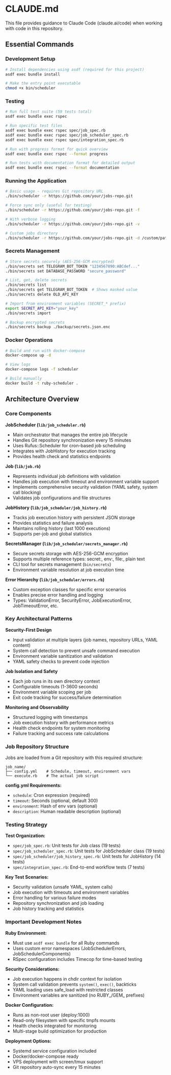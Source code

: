 # CLAUDE.md

This file provides guidance to Claude Code (claude.ai/code) when working with code in this repository.

## Essential Commands

### Development Setup
```bash
# Install dependencies using asdf (required for this project)
asdf exec bundle install

# Make the entry point executable
chmod +x bin/scheduler
```

### Testing
```bash
# Run full test suite (59 tests total)
asdf exec bundle exec rspec

# Run specific test files
asdf exec bundle exec rspec spec/job_spec.rb
asdf exec bundle exec rspec spec/job_scheduler_spec.rb
asdf exec bundle exec rspec spec/integration_spec.rb

# Run with progress format for quick overview
asdf exec bundle exec rspec --format progress

# Run tests with documentation format for detailed output
asdf exec bundle exec rspec --format documentation
```

### Running the Application
```bash
# Basic usage - requires Git repository URL
./bin/scheduler -r https://github.com/your/jobs-repo.git

# Force sync only (useful for testing)
./bin/scheduler -r https://github.com/your/jobs-repo.git -f

# With verbose logging
./bin/scheduler -r https://github.com/your/jobs-repo.git -v

# Custom jobs directory
./bin/scheduler -r https://github.com/your/jobs-repo.git -d /custom/path
```

### Secrets Management
```bash
# Store secrets securely (AES-256-GCM encrypted)
./bin/secrets set TELEGRAM_BOT_TOKEN "1234567890:ABCdef..."
./bin/secrets set DATABASE_PASSWORD "secure_password"

# List, get, delete secrets
./bin/secrets list
./bin/secrets get TELEGRAM_BOT_TOKEN  # Shows masked value
./bin/secrets delete OLD_API_KEY

# Import from environment variables (SECRET_* prefix)
export SECRET_API_KEY="your_key"
./bin/secrets import

# Backup encrypted secrets
./bin/secrets backup ./backup/secrets.json.enc
```

### Docker Operations
```bash
# Build and run with docker-compose
docker-compose up -d

# View logs
docker-compose logs -f scheduler

# Build manually
docker build -t ruby-scheduler .
```

## Architecture Overview

### Core Components

**JobScheduler (`lib/job_scheduler.rb`)**
- Main orchestrator that manages the entire job lifecycle
- Handles Git repository synchronization every 15 minutes
- Uses Rufus::Scheduler for cron-based job scheduling
- Integrates with JobHistory for execution tracking
- Provides health check and statistics endpoints

**Job (`lib/job.rb`)**
- Represents individual job definitions with validation
- Handles job execution with timeout and environment variable support
- Implements comprehensive security validation (YAML safety, system call blocking)
- Validates job configurations and file structures

**JobHistory (`lib/job_scheduler/job_history.rb`)**
- Tracks job execution history with persistent JSON storage
- Provides statistics and failure analysis
- Maintains rolling history (last 1000 executions)
- Supports per-job and global statistics

**SecretsManager (`lib/job_scheduler/secrets_manager.rb`)**
- Secure secrets storage with AES-256-GCM encryption
- Supports multiple reference types: secret:, env:, file:, plain text
- CLI tool for secrets management (`bin/secrets`)
- Environment variable resolution at job execution time

**Error Hierarchy (`lib/job_scheduler/errors.rb`)**
- Custom exception classes for specific error scenarios
- Enables precise error handling and logging
- Types: ValidationError, SecurityError, JobExecutionError, JobTimeoutError, etc.

### Key Architectural Patterns

**Security-First Design**
- Input validation at multiple layers (job names, repository URLs, YAML content)
- System call detection to prevent unsafe command execution
- Environment variable sanitization and validation
- YAML safety checks to prevent code injection

**Job Isolation and Safety**
- Each job runs in its own directory context
- Configurable timeouts (1-3600 seconds)
- Environment variable scoping per job
- Exit code tracking for success/failure determination

**Monitoring and Observability**
- Structured logging with timestamps
- Job execution history with performance metrics
- Health check endpoints for system monitoring
- Failure tracking and success rate calculations

### Job Repository Structure
Jobs are loaded from a Git repository with this required structure:
```
job_name/
├── config.yml    # Schedule, timeout, environment vars
└── execute.rb    # The actual job script
```

**config.yml Requirements:**
- `schedule`: Cron expression (required)
- `timeout`: Seconds (optional, default 300)
- `environment`: Hash of env vars (optional)
- `description`: Human readable description (optional)

### Testing Strategy

**Test Organization:**
- `spec/job_spec.rb`: Unit tests for Job class (19 tests)
- `spec/job_scheduler_spec.rb`: Unit tests for JobScheduler class (19 tests)
- `spec/job_scheduler/job_history_spec.rb`: Unit tests for JobHistory (14 tests)
- `spec/integration_spec.rb`: End-to-end workflow tests (7 tests)

**Key Test Scenarios:**
- Security validation (unsafe YAML, system calls)
- Job execution with timeouts and environment variables
- Error handling for various failure modes
- Repository synchronization and job loading
- Job history tracking and statistics

### Important Development Notes

**Ruby Environment:**
- Must use `asdf exec bundle` for all Ruby commands
- Uses custom error namespaces (JobSchedulerErrors, JobSchedulerComponents)
- RSpec configuration includes Timecop for time-based testing

**Security Considerations:**
- Job execution happens in chdir context for isolation
- System call validation prevents `system()`, `exec()`, backticks
- YAML loading uses safe_load with restricted classes
- Environment variables are sanitized (no RUBY_/GEM_ prefixes)

**Docker Configuration:**
- Runs as non-root user (deploy:1000)
- Read-only filesystem with specific tmpfs mounts
- Health checks integrated for monitoring
- Multi-stage build optimization for production

**Deployment Options:**
- Systemd service configuration included
- Docker/docker-compose ready
- VPS deployment with screen/tmux support
- Git repository auto-sync every 15 minutes